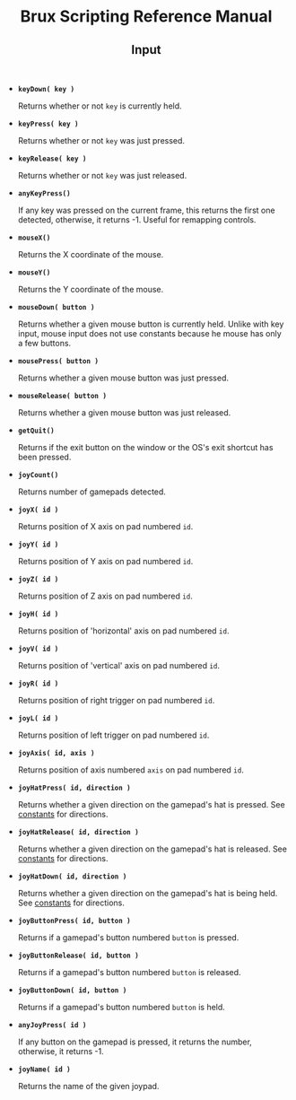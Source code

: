 # <center>**Brux Scripting Reference Manual**</center>
## <center>Input</center>



&nbsp;

* <a name="keyDown"></a>**`keyDown( key )`**

  Returns whether or not `key` is currently held.

* <a name="keyPress"></a>**`keyPress( key )`**

  Returns whether or not `key` was just pressed.

* <a name="keyRelease"></a>**`keyRelease( key )`**

  Returns whether or not `key` was just released.

* <a name="anyKeyPress"></a>**`anyKeyPress()`**

  If any key was pressed on the current frame, this returns the first one detected, otherwise, it returns -1. Useful for remapping controls.

* <a name="mouseX"></a>**`mouseX()`**

  Returns the X coordinate of the mouse.

* <a name="mouseY"></a>**`mouseY()`**

  Returns the Y coordinate of the mouse.

* <a name="mouseDown"></a>**`mouseDown( button )`**

  Returns whether a given mouse button is currently held. Unlike with key input, mouse input does not use constants because he mouse has only a few buttons.

* <a name="mousePress"></a>**`mousePress( button )`**

  Returns whether a given mouse button was just pressed.

* <a name="mouseRelease"></a>**`mouseRelease( button )`**

  Returns whether a given mouse button was just released.

* <a name="getQuit"></a>**`getQuit()`**

  Returns if the exit button on the window or the OS's exit shortcut has been pressed.

* <a name="joyCount"></a>**`joyCount()`**

  Returns number of gamepads detected.

* <a name="joyX"></a>**`joyX( id )`**

  Returns position of X axis on pad numbered `id`.

* <a name="joyY"></a>**`joyY( id )`**

  Returns position of Y axis on pad numbered `id`.

* <a name="joyZ"></a>**`joyZ( id )`**

  Returns position of Z axis on pad numbered `id`.

* <a name="joyH"></a>**`joyH( id )`**

  Returns position of 'horizontal' axis on pad numbered `id`.

* <a name="joyV"></a>**`joyV( id )`**

  Returns position of 'vertical' axis on pad numbered `id`.

* <a name="joyR"></a>**`joyR( id )`**

  Returns position of right trigger on pad numbered `id`.

* <a name="joyL"></a>**`joyL( id )`**

  Returns position of left trigger on pad numbered `id`.

* <a name="joyAxis"></a>**`joyAxis( id, axis )`**

  Returns position of axis numbered `axis` on pad numbered `id`.

* <a name="joyHatPress"></a>**`joyHatPress( id, direction )`**

  Returns whether a given direction on the gamepad's hat is pressed. See [constants](constants.md#joystick) for directions.

* <a name="joyHatRelease"></a>**`joyHatRelease( id, direction )`**

  Returns whether a given direction on the gamepad's hat is released. See [constants](constants.md#joystick) for directions.

* <a name="joyHatDown"></a>**`joyHatDown( id, direction )`**

  Returns whether a given direction on the gamepad's hat is being held. See [constants](constants.md#joystick) for directions.

* <a name="joyButtonPress"></a>**`joyButtonPress( id, button )`**

  Returns if a gamepad's button numbered `button` is pressed.

* <a name="joyButtonRelease"></a>**`joyButtonRelease( id, button )`**

  Returns if a gamepad's button numbered `button` is released.

* <a name="joyButtonDown"></a>**`joyButtonDown( id, button )`**

  Returns if a gamepad's button numbered `button` is held.

* <a name="anyJoyPress"></a>**`anyJoyPress( id )`**

  If any button on the gamepad is pressed, it returns the number, otherwise, it returns -1.

* <a name="joyName"></a>**`joyName( id )`**

  Returns the name of the given joypad.